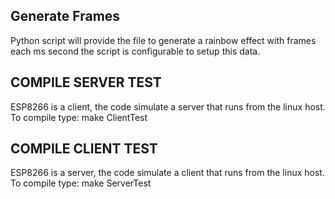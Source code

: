 ## Generate Frames

Python script will provide the file to generate a rainbow effect with frames each ms second
the script is configurable to setup this data.

## COMPILE SERVER TEST

ESP8266 is a client, the code simulate a server that runs from the linux host. 
To compile type:
    make ClientTest

## COMPILE CLIENT TEST

ESP8266 is a server, the code simulate a client that runs from the linux host. 
To compile type:
    make ServerTest